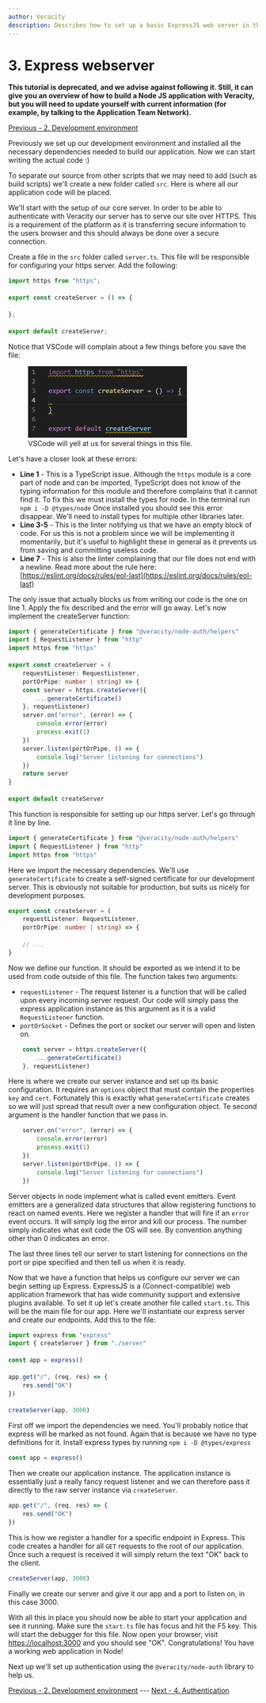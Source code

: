 ```yaml
---
author: Veracity
description: Describes how to set up a basic ExpressJS web server in the NodeJS Webapp tutorial.
---
```


# 3. Express webserver
**This tutorial is deprecated, and we advise against following it. Still, it can give you an overview of how to build a Node JS application with Veracity, but you will need to update yourself with current information (for example, by talking to the Application Team Network).**

[Previous - 2. Development environment](2-development-environment.md)

Previously we set up our development environment and installed all the necessary dependencies needed to build our application. Now we can start writing the actual code :)

To separate our source from other scripts that we may need to add (such as build scripts) we'll create a new folder called `src`. Here is where all our application code will be placed.

We'll start with the setup of our core server. In order to be able to authenticate with Veracity our server has to serve our site over HTTPS. This is a requirement of the platform as it is transferring secure information to the users browser and this should always be done over a secure connection.

Create a file in the `src` folder called `server.ts`. This file will be responsible for configuring your https server. Add the following:
```typescript
import https from "https";

export const createServer = () => {

};

export default createServer;
```

Notice that VSCode will complain about a few things before you save the file:

<figure>
	<img src="assets/server-initial-file.png"/>
	<figcaption>VSCode will yell at us for several things in this file.</figcaption>
</figure>

Let's have a closer look at these errors:

- **Line 1** - This is a TypeScript issue. Although the `https` module is a core part of node and can be imported, TypeScript does not know of the typing information for this module and therefore complains that it cannot find it. To fix this we must install the types for node. In the terminal run `npm i -D @types/node` Once installed you should see this error disappear. We'll need to install types for multiple other libraries later.
- **Line 3-5** - This is the linter notifying us that we have an empty block of code. For us this is not a problem since we will be implementing it momentarily, but it's useful to highlight these in general as it prevents us from saving and committing useless code.
- **Line 7** - This is also the linter complaining that our file does not end with a newline. Read more about the rule here: [https://eslint.org/docs/rules/eol-last](https://eslint.org/docs/rules/eol-last)

The only issue that actually blocks us from writing our code is the one on line 1. Apply the fix described and the error will go away. Let's now implement the createServer function:
```typescript
import { generateCertificate } from "@veracity/node-auth/helpers"
import { RequestListener } from "http"
import https from "https"

export const createServer = (
	requestListener: RequestListener,
	portOrPipe: number | string) => {
	const server = https.createServer({
		...generateCertificate()
	}, requestListener)
	server.on("error", (error) => {
		console.error(error)
		process.exit(1)
	})
	server.listen(portOrPipe, () => {
		console.log("Server listening for connections")
	})
	return server
}

export default createServer

```
This function is responsible for setting up our https server. Let's go through it line by line.

```typescript
import { generateCertificate } from "@veracity/node-auth/helpers"
import { RequestListener } from "http"
import https from "https"
```
Here we import the necessary dependencies. We'll use `generateCertificate` to create a self-signed certificate for our development server. This is obviously not suitable for production, but suits us nicely for development purposes.

```typescript
export const createServer = (
	requestListener: RequestListener,
	portOrPipe: number | string) => {

	// ...
}
```
Now we define our function. It should be exported as we intend it to be used from code outside of this file. The function takes two arguments:
- `requestListener` - The request listener is a function that will be called upon every incoming server request. Our code will simply pass the express application instance as this argument as it is a valid `RequestListener` function.
- `portOrSocket` - Defines the port or socket our server will open and listen on.

```typescript
	const server = https.createServer({
		...generateCertificate()
	}, requestListener)
```
Here is where we create our server instance and set up its basic configuration. It requires an `options` object that must contain the properties `key` and `cert`. Fortunately this is exactly what `generateCertificate` creates so we will just spread that result over a new configuration object. Te second argument is the handler function that we pass in.

```typescript
	server.on("error", (error) => {
		console.error(error)
		process.exit(1)
	})
	server.listen(portOrPipe, () => {
		console.log("Server listening for connections")
	})
```
Server objects in node implement what is called event emitters. Event emitters are a generalized data structures that allow registering functions to react on named events. Here we register a handler that will fire if an `error` event occurs. It will simply log the error and kill our process. The number simply indicates what exit code the OS will see. By convention anything other than 0 indicates an error.

The last three lines tell our server to start listening for connections on the port or pipe specified and then tell us when it is ready.

Now that we have a function that helps us configure our server we can begin setting up Express. ExpressJS is a (Connect-compatible) web application framework that has wide community support and extensive plugins available. To set it up let's create another file called `start.ts`. This will be the main file for our app. Here we'll instantiate our express server and create our endpoints. Add this to the file:
```typescript
import express from "express"
import { createServer } from "./server"

const app = express()

app.get("/", (req, res) => {
	res.send("OK")
})

createServer(app, 3000)
```

First off we import the dependencies we need. You'll probably notice that express will be marked as not found. Again that is because we have no type definitions for it. Install express types by running `npm i -D @types/express`

```typescript
const app = express()
```
Then we create our application instance. The application instance is essentially just a really fancy request listener and we can therefore pass it directly to the raw server instance via `createServer`.

```typescript
app.get("/", (req, res) => {
	res.send("OK")
})
```
This is how we register a handler for a specific endpoint in Express. This code creates a handler for all `GET` requests to the root of our application. Once such a request is received it will simply return the text "OK" back to the client.

```typescript
createServer(app, 3000)
```
Finally we create our server and give it our app and a port to listen on, in this case 3000.

With all this in place you should now be able to start your application and see it running. Make sure the `start.ts` file has focus and hit the F5 key. This will start the debugger for this file. Now open your browser, visit [https://localhost:3000](https://localhost:3000) and you should see "OK". Congratulations! You have a working web application in Node!

Next up we'll set up authentication using the `@veracity/node-auth` library to help us.

[Previous - 2. Development environment](2-development-environment.md) --- [Next - 4. Authentication](4-authentication.md)
